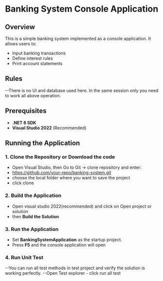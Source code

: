 # Banking System Console Application

## Overview
This is a simple banking system implemented as a console application. It allows users to:
- Input banking transactions
- Define interest rules
- Print account statements

## Rules
--There is no UI and database used here. In the same session only you need to work all above operation.

## Prerequisites
- **.NET 8 SDK** 
- **Visual Studio 2022** (Recommended)

## Running the Application

### 1. Clone the Repository or Download the code
- Open Visual Studio, then Go to Git -> clone repository and enter:
- https://github.com/your-repo/banking-system.git
- choose the local folder where you want to save the project
- click clone
  
### 2. Build the Application
- Open visual studio 2022(recommended) and click on Open project or solution
- then **Build the Solution**

### 3. Run the Application
- Set **BankingSystemApplication** as the startup project.
- Press **F5** and the console application will open

### 4. Run Unit Test 
--You can run all test methods in test project and verify the solution is working perfectly.
--Open Test explorer - click run all test
